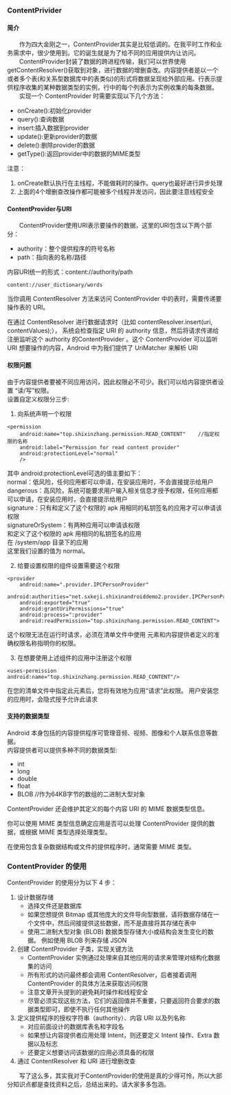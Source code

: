 ### ContentPrivider
#### 简介
&emsp;&emsp;作为四大金刚之一，ContentProvider其实是比较低调的。在我平时工作和业务需求中，很少使用到。它的诞生就是为了给不同的应用提供内让访问。  
&emsp;&emsp;ContentProvider封装了数据的跨进程传输，我们可以世界使用getContentResolver()获取到对象，进行数据的增删查改。内容提供者是以一个或者多个表(和关系型数据库中的表类似)的形式将数据呈现给外部应用。行表示提供程序收集的某种数据类型的实例，行中的每个列表示为实例收集的每条数据。  
&emsp;&emsp;实现一个 ContentProvider 时需要实现以下几个方法：  
- onCreate():初始化provider
- query():查询数据
- insert:插入数据到provider
- update():更新provider的数据
- delete():删除provider的数据
- getType():返回provider中的数据的MIME类型

注意：
1. onCreate默认执行在主线程，不能做耗时的操作。query也最好进行异步处理
2. 上面的4个增删查改操作都可能被多个线程并发访问，因此要注意线程安全

#### ContentProvider与URI
&emsp;&emsp;ContentProvider使用URI表示要操作的数据，这里的URI包含以下两个部分：
- authority：整个提供程序的符号名称
- path：指向表的名称/路径

内容URI统一的形式：content://authority/path
```
content://user_dictionary/words
```
当你调用 ContentResolver 方法来访问 ContentProvider 中的表时，需要传递要操作表的 URI。  

在通过 ContentResolver 进行数据请求时（比如 contentResolver.insert(uri, contentValues);）， 系统会检查指定 URI 的 authority 信息，然后将请求传递给注册监听这个 authority 的ContentProvider 。这个 ContentProvider 可以监听 URI 想要操作的内容，Android 中为我们提供了 UriMatcher 来解析 URI  
#### 权限问题
由于内容提供者要被不同应用访问，因此权限必不可少。我们可以给内容提供者设置 “读/写”权限。  
设置自定义权限分三步:
1. 向系统声明一个权限  

```
<permission
    android:name="top.shixinzhang.permission.READ_CONTENT"    //指定权限的名称
    android:label="Permission for read content provider"
    android:protectionLevel="normal"    
    />
```  
其中 android:protectionLevel可选的值主要如下：  
normal：低风险，任何应用都可以申请，在安装应用时，不会直接提示给用户  
dangerous：高风险，系统可能要求用户输入相关信息才授予权限，任何应用都可以申请，在安装应用时，会直接提示给用户  
signature：只有和定义了这个权限的 apk 用相同的私钥签名的应用才可以申请该权限  
signatureOrSystem：有两种应用可以申请该权限   
和定义了这个权限的 apk 用相同的私钥签名的应用  
在 /system/app 目录下的应用  
这里我们设置的值为 normal。  

2. 给要设置权限的组件设置需要这个权限  

```
<provider
    android:name=".provider.IPCPersonProvider"
    android:authorities="net.sxkeji.shixinandroiddemo2.provider.IPCPersonProvider"
    android:exported="true"    
    android:grantUriPermissions="true"
    android:process=":provider"
    android:readPermission="top.shixinzhang.permission.READ_CONTENT">
```  
这个权限无法在运行时请求，必须在清单文件中使用 <uses-permission> 元素和内容提供者定义的准确权限名称指明你的权限。  

3. 在想要使用上述组件的应用中注册这个权限  

```
<uses-permission android:name="top.shixinzhang.permission.READ_CONTENT"/>
```
在您的清单文件中指定此元素后，您将有效地为应用“请求”此权限。 用户安装您的应用时，会隐式授予允许此请求  

#### 支持的数据类型
Android 本身包括的内容提供程序可管理音频、视频、图像和个人联系信息等数据。  
内容提供者可以提供多种不同的数据类型:
- int
- long
- double
- float
- BLOB //作为64KB字节的数组的二进制大型对象

ContentProvider 还会维护其定义的每个内容 URI 的 MIME 数据类型信息。  

你可以使用 MIME 类型信息确定应用是否可以处理 ContentProvider 提供的数据，或根据 MIME 类型选择处理类型。  

在使用包含复杂数据结构或文件的提供程序时，通常需要 MIME 类型。  
### ContentProvider 的使用
ContentProvider 的使用分为以下 4 步：
1. 设计数据存储
      - 选择文件还是数据库
      - 如果您想提供 Bitmap 或其他庞大的文件导向型数据，请将数据存储在一个文件中，然后间接提供这些数据，而不是直接将其存储在表中
      - 使用二进制大型对象 (BLOB) 数据类型存储大小或结构会发生变化的数据。 例如使用 BLOB 列来存储 JSON
2. 创建 ContentProvider 子类，实现关键方法 
    - ContentProvider 实例通过处理来自其他应用的请求来管理对结构化数据集的访问
    - 所有形式的访问最终都会调用 ContentResolver，后者接着调用 ContentProvider 的具体方法来获取访问权限
    - 注意文章开头提到的避免耗时操作和线程安全
    - 尽管必须实现这些方法，它们的返回值并不重要，只要返回符合要求的数据类型即可，即使不执行任何其他操作
3. 定义提供程序的授权字符串（authority）、内容 URI 以及列名称 
    - 对应前面设计的数据库表名和字段名
    - 如果想让内容提供者应用处理 Intent，则还要定义 Intent 操作、Extra 数据以及标志
    - 还要定义想要访问该数据的应用必须具备的权限
4. 通过 ContentResolver 和 URI 进行增删改查

&emsp;&emsp;写了这么多，其实我对于ContentProvider的使用是真的少得可怜，所以大部分知识点都是查找资料之后，总结出来的。请大家多多包涵。


